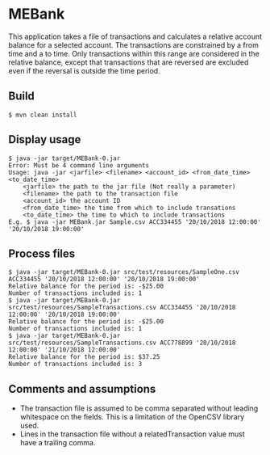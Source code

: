 # MEBank

This application takes a file of transactions and calculates a relative account balance for a selected account.
The transactions are constrained by a from time and a to time. Only transactions within this range are considered
in the relative balance, except that transactions that are reversed are excluded even if the reversal is outside 
the time period.

## Build

    $ mvn clean install

## Display usage

    $ java -jar target/MEBank-0.jar
    Error: Must be 4 command line arguments
    Usage: java -jar <jarfile> <filename> <account_id> <from_date_time> <to_date_time>
        <jarfile> the path to the jar file (Not really a parameter)
        <filename> the path to the transaction file
        <account_id> the account ID
        <from_date_time> the time from which to include transations
        <to_date_time> the time to which to include transactions
    E.g. $ java -jar MEBank.jar Sample.csv ACC334455 '20/10/2018 12:00:00' '20/10/2018 19:00:00'
    
## Process files

    $ java -jar target/MEBank-0.jar src/test/resources/SampleOne.csv ACC334455 '20/10/2018 12:00:00' '20/10/2018 19:00:00'
    Relative balance for the period is: -$25.00
    Number of transactions included is: 1
    $ java -jar target/MEBank-0.jar src/test/resources/SampleTransactions.csv ACC334455 '20/10/2018 12:00:00' '20/10/2018 19:00:00'
    Relative balance for the period is: -$25.00
    Number of transactions included is: 1
    $ java -jar target/MEBank-0.jar src/test/resources/SampleTransactions.csv ACC778899 '20/10/2018 12:00:00' '21/10/2018 12:00:00'
    Relative balance for the period is: $37.25
    Number of transactions included is: 3

## Comments and assumptions

* The transaction file is assumed to be comma separated without leading whitespace on the fields. 
  This is a limitation of the OpenCSV library used.
* Lines in the transaction file without a relatedTransaction value must have a trailing comma.